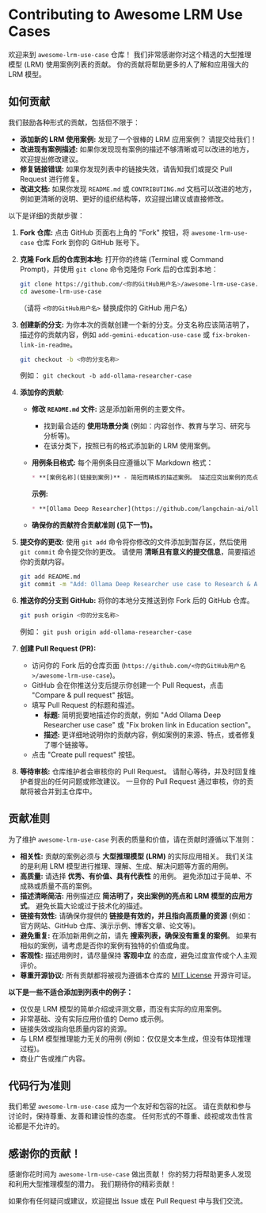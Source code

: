 # Contributing to Awesome LRM Use Cases

欢迎来到 `awesome-lrm-use-case` 仓库！ 我们非常感谢你对这个精选的大型推理模型 (LRM) 使用案例列表的贡献。 你的贡献将帮助更多的人了解和应用强大的 LRM 模型。

## 如何贡献

我们鼓励各种形式的贡献，包括但不限于：

* **添加新的 LRM 使用案例:**  发现了一个很棒的 LRM 应用案例？ 请提交给我们！
* **改进现有案例描述:**  如果你发现现有案例的描述不够清晰或可以改进的地方，欢迎提出修改建议。
* **修复链接错误:**  如果你发现列表中的链接失效，请告知我们或提交 Pull Request 进行修复。
* **改进文档:**  如果你发现 `README.md` 或 `CONTRIBUTING.md` 文档可以改进的地方，例如更清晰的说明、更好的组织结构等，欢迎提出建议或直接修改。

以下是详细的贡献步骤：

1. **Fork 仓库:**  点击 GitHub 页面右上角的 "Fork" 按钮，将 `awesome-lrm-use-case` 仓库 Fork 到你的 GitHub 账号下。

2. **克隆 Fork 后的仓库到本地:**
   打开你的终端 (Terminal 或 Command Prompt)，并使用 `git clone` 命令克隆你 Fork 后的仓库到本地：
   ```bash
   git clone https://github.com/<你的GitHub用户名>/awesome-lrm-use-case.git
   cd awesome-lrm-use-case
   ```
   （请将 `<你的GitHub用户名>` 替换成你的 GitHub 用户名）

3. **创建新的分支:**  为你本次的贡献创建一个新的分支。分支名称应该简洁明了，描述你的贡献内容，例如 `add-gemini-education-use-case` 或 `fix-broken-link-in-readme`。
   ```bash
   git checkout -b <你的分支名称>
   ```
   例如： `git checkout -b add-ollama-researcher-case`

4. **添加你的贡献:**
   * **修改 `README.md` 文件:** 这是添加新用例的主要文件。
      * 找到最合适的 **使用场景分类** (例如：内容创作、教育与学习、研究与分析等)。
      * 在该分类下，按照已有的格式添加新的 LRM 使用案例。

   * **用例条目格式:**  每个用例条目应遵循以下 Markdown 格式：
      ```markdown
      * **[案例名称](链接到案例)** - 简短而精炼的描述案例。 描述应突出案例的亮点、使用的 LRM 模型 (如果明确) 以及应用场景的特点。  尽量用一句话或两句话概括。
      ```
      **示例:**
      ```markdown
      * **[Ollama Deep Researcher](https://github.com/langchain-ai/ollama-deep-researcher)** - 给 DeepSeek R1 模型一个主题，观察它自主搜索网络、学习、反思并生成研究报告。 演示了 R1 模型在自动化研究和信息收集方面的潜力。
      ```

   * **确保你的贡献符合贡献准则 (见下一节)。**

5. **提交你的更改:**
   使用 `git add` 命令将你修改的文件添加到暂存区，然后使用 `git commit` 命令提交你的更改。  请使用 **清晰且有意义的提交信息**，简要描述你的贡献内容。
   ```bash
   git add README.md
   git commit -m "Add: Ollama Deep Researcher use case to Research & Analysis section"
   ```

6. **推送你的分支到 GitHub:**
   将你的本地分支推送到你 Fork 后的 GitHub 仓库。
   ```bash
   git push origin <你的分支名称>
   ```
   例如： `git push origin add-ollama-researcher-case`

7. **创建 Pull Request (PR):**
   * 访问你的 Fork 后的仓库页面 (`https://github.com/<你的GitHub用户名>/awesome-lrm-use-case`)。
   * GitHub 会在你推送分支后提示你创建一个 Pull Request，点击 "Compare & pull request" 按钮。
   * 填写 Pull Request 的标题和描述。
      * **标题:**  简明扼要地描述你的贡献，例如 "Add Ollama Deep Researcher use case" 或 "Fix broken link in Education section"。
      * **描述:**  更详细地说明你的贡献内容，例如案例的来源、特点，或者修复了哪个链接等。
   * 点击 "Create pull request" 按钮。

8. **等待审核:**  仓库维护者会审核你的 Pull Request。  请耐心等待，并及时回复维护者提出的任何问题或修改建议。  一旦你的 Pull Request 通过审核，你的贡献将被合并到主仓库中。

## 贡献准则

为了维护 `awesome-lrm-use-case` 列表的质量和价值，请在贡献时遵循以下准则：

* **相关性:**  贡献的案例必须与 **大型推理模型 (LRM)** 的实际应用相关。 我们关注的是利用 LRM 模型进行推理、理解、生成、解决问题等方面的用例。
* **高质量:**  请选择 **优秀、有价值、具有代表性** 的用例。  避免添加过于简单、不成熟或质量不高的案例。
* **描述清晰简洁:**  用例描述应 **简洁明了，突出案例的亮点和 LRM 模型的应用方式**。  避免长篇大论或过于技术化的描述。
* **链接有效性:**  请确保你提供的 **链接是有效的，并且指向高质量的资源** (例如：官方网站、GitHub 仓库、演示示例、博客文章、论文等)。
* **避免重复:**  在添加新用例之前，请先 **搜索列表，确保没有重复的案例**。 如果有相似的案例，请考虑是否你的案例有独特的价值或角度。
* **客观性:**  描述用例时，请尽量保持 **客观中立** 的态度，避免过度宣传或个人主观评价。
* **尊重开源协议:**  所有贡献都将被视为遵循本仓库的 [MIT License](LICENSE) 开源许可证。

**以下是一些不适合添加到列表中的例子：**

* 仅仅是 LRM 模型的简单介绍或评测文章，而没有实际的应用案例。
* 非常基础、没有实际应用价值的 Demo 或示例。
* 链接失效或指向低质量内容的资源。
* 与 LRM 模型推理能力无关的用例 (例如：仅仅是文本生成，但没有体现推理过程)。
* 商业广告或推广内容。

## 代码行为准则

我们希望 `awesome-lrm-use-case` 成为一个友好和包容的社区。  请在贡献和参与讨论时，保持尊重、友善和建设性的态度。  任何形式的不尊重、歧视或攻击性言论都是不允许的。

## 感谢你的贡献！

感谢你花时间为 `awesome-lrm-use-case` 做出贡献！ 你的努力将帮助更多人发现和利用大型推理模型的潜力。  我们期待你的精彩贡献！

如果你有任何疑问或建议，欢迎提出 Issue 或在 Pull Request 中与我们交流。
